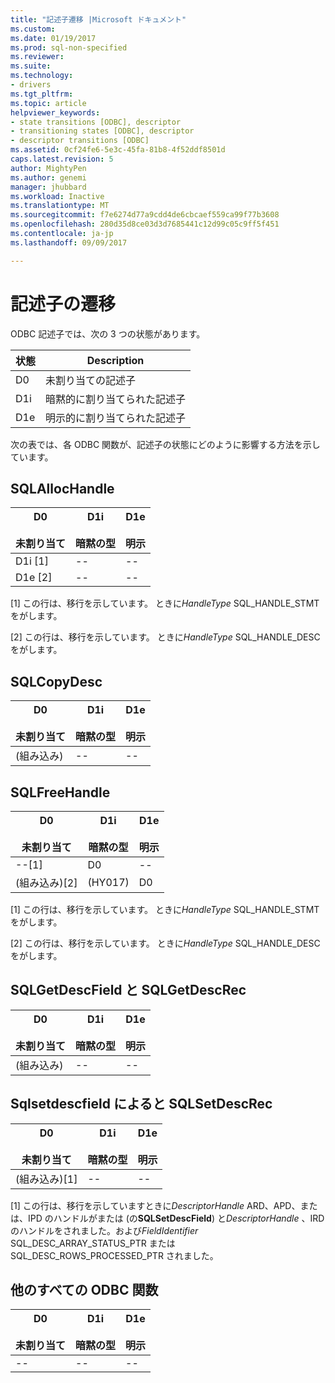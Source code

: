 ```yaml
---
title: "記述子遷移 |Microsoft ドキュメント"
ms.custom: 
ms.date: 01/19/2017
ms.prod: sql-non-specified
ms.reviewer: 
ms.suite: 
ms.technology:
- drivers
ms.tgt_pltfrm: 
ms.topic: article
helpviewer_keywords:
- state transitions [ODBC], descriptor
- transitioning states [ODBC], descriptor
- descriptor transitions [ODBC]
ms.assetid: 0cf24fe6-5e3c-45fa-81b8-4f52ddf8501d
caps.latest.revision: 5
author: MightyPen
ms.author: genemi
manager: jhubbard
ms.workload: Inactive
ms.translationtype: MT
ms.sourcegitcommit: f7e6274d77a9cdd4de6cbcaef559ca99f77b3608
ms.openlocfilehash: 280d35d8ce03d3d7685441c12d99c05c9ff5f451
ms.contentlocale: ja-jp
ms.lasthandoff: 09/09/2017

---
```

# <a name="descriptor-transitions"></a>記述子の遷移
ODBC 記述子では、次の 3 つの状態があります。  
  
|状態|Description|  
|-----------|-----------------|  
|D0|未割り当ての記述子|  
|D1i|暗黙的に割り当てられた記述子|  
|D1e|明示的に割り当てられた記述子|  
  
 次の表では、各 ODBC 関数が、記述子の状態にどのように影響する方法を示しています。  
  
## <a name="sqlallochandle"></a>SQLAllocHandle  
  
|D0<br /><br /> 未割り当て|D1i<br /><br /> 暗黙の型|D1e<br /><br /> 明示|  
|------------------------|----------------------|----------------------|  
|D1i [1]|--|--|  
|D1e [2]|--|--|  
  
 [1] この行は、移行を示しています。 ときに*HandleType* SQL_HANDLE_STMT をがします。  
  
 [2] この行は、移行を示しています。 ときに*HandleType* SQL_HANDLE_DESC をがします。  
  
## <a name="sqlcopydesc"></a>SQLCopyDesc  
  
|D0<br /><br /> 未割り当て|D1i<br /><br /> 暗黙の型|D1e<br /><br /> 明示|  
|------------------------|----------------------|----------------------|  
|(組み込み)|--|--|  
  
## <a name="sqlfreehandle"></a>SQLFreeHandle  
  
|D0<br /><br /> 未割り当て|D1i<br /><br /> 暗黙の型|D1e<br /><br /> 明示|  
|------------------------|----------------------|----------------------|  
|--[1]|D0|--|  
|(組み込み)[2]|(HY017)|D0|  
  
 [1] この行は、移行を示しています。 ときに*HandleType* SQL_HANDLE_STMT をがします。  
  
 [2] この行は、移行を示しています。 ときに*HandleType* SQL_HANDLE_DESC をがします。  
  
## <a name="sqlgetdescfield-and-sqlgetdescrec"></a>SQLGetDescField と SQLGetDescRec  
  
|D0<br /><br /> 未割り当て|D1i<br /><br /> 暗黙の型|D1e<br /><br /> 明示|  
|------------------------|----------------------|----------------------|  
|(組み込み)|--|--|  
  
## <a name="sqlsetdescfield-and-sqlsetdescrec"></a>Sqlsetdescfield によると SQLSetDescRec  
  
|D0<br /><br /> 未割り当て|D1i<br /><br /> 暗黙の型|D1e<br /><br /> 明示|  
|------------------------|----------------------|----------------------|  
|(組み込み)[1]|--|--|  
  
 [1] この行は、移行を示していますときに*DescriptorHandle* ARD、APD、または、IPD のハンドルがまたは (の**SQLSetDescField**) と*DescriptorHandle* 、IRD のハンドルをされました。および*FieldIdentifier* SQL_DESC_ARRAY_STATUS_PTR または SQL_DESC_ROWS_PROCESSED_PTR されました。  
  
## <a name="all-other-odbc-functions"></a>他のすべての ODBC 関数  
  
|D0<br /><br /> 未割り当て|D1i<br /><br /> 暗黙の型|D1e<br /><br /> 明示|  
|------------------------|----------------------|----------------------|  
|--|--|--|

